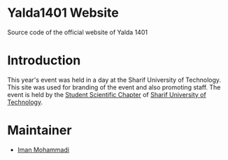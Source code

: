 # Yalda1401 Website

Source code of the official website of Yalda 1401

# Introduction
This year's event was held in a day at the Sharif University of Technology.
This site was used for branding of the event and also promoting staff.
The event is held by the [Student Scientific Chapter](http://ssc.ce.sharif.edu) of [Sharif University of Technology](http://sharif.edu).

# Maintainer
- [Iman Mohammadi](https://github.com/Imanm02)
